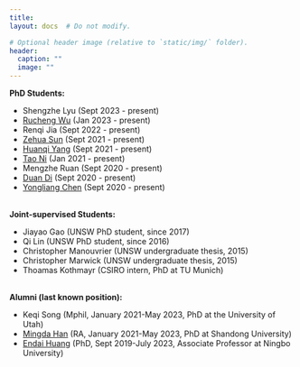 ```yaml
---
title:
layout: docs  # Do not modify.

# Optional header image (relative to `static/img/` folder).
header:
  caption: ""
  image: ""
---
```

<b>PhD Students: </b>
<br>
<ul>
<li>Shengzhe Lyu (Sept 2023 - present)</li>
<li><a href="https://scholar.google.com/citations?user=Fk5F1p8AAAAJ&hl=en" target="_blank">Rucheng Wu</a> (Jan 2023 - present)</li>
<li>Renqi Jia (Sept 2022 - present)</li>
<li><a href="https://scholar.google.com/citations?user=N2cotUwAAAAJ&hl=en" target="_blank">Zehua Sun</a> (Sept 2021 - present)</li>
<li><a href="https://huanqiyang.site/" target="_blank">Huanqi Yang</a> (Sept 2021 - present)</li>
<li><a href="https://tony520.github.io/" target="_blank">Tao Ni</a> (Jan 2021 - present)</li>
<li>Mengzhe Ruan (Sept 2020 - present)</li>
<li><a href="https://raphaelduan.github.io/" target="_blank">Duan Di</a> (Sept 2020 - present)</li>
<li><a href="https://chenyongliang97.github.io/page/" target="_blank">Yongliang Chen</a> (Sept 2020 - present)</li>
</ul>

<br>
<b>Joint-supervised Students: </b>
<br>
<ul>
<li>Jiayao Gao (UNSW PhD student, since 2017)</li>
<li>Qi Lin (UNSW PhD student, since 2016)</li>
<li>Christopher Manouvrier (UNSW undergraduate thesis, 2015)</li>
<li>Christopher Marwick (UNSW undergraduate thesis, 2015)</li>
<li>Thoamas Kothmayr (CSIRO intern,  PhD at TU Munich)</li>
</ul>

<br>
<b>Alumni (last known position): </b>
<br>
<ul>
<li>Keqi Song (Mphil, January 2021-May 2023, PhD at the University of Utah)</li>
<li><a href="https://mdhan.github.io/mingdahan/" target="_blank">Mingda Han</a> (RA, January 2021-May 2023, PhD at Shandong University)</li>
<li><a href="https://scholar.google.com.hk/citations?user=u20yyPQAAAAJ&hl=zh-CN" target="_blank">Endai Huang</a> (PhD, Sept 2019-July 2023, Associate Professor at Ningbo University)</li>
</ul>
<br>









